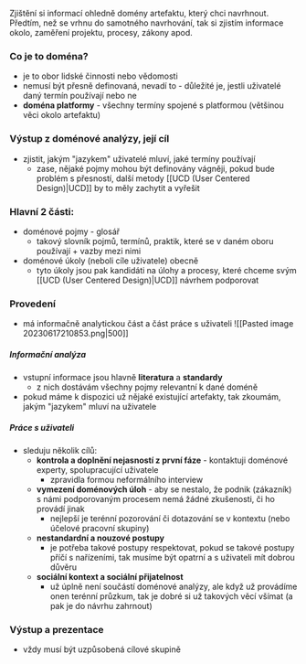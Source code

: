 Zjištění si informací ohledně domény artefaktu, který chci navrhnout. Předtím, než se vrhnu do samotného navrhování, tak si zjistím informace okolo, zaměření projektu, procesy, zákony apod.

### Co je to doména?
- je to obor lidské činnosti nebo vědomosti
- nemusí být přesně definovaná, nevadí to - důležité je, jestli uživatelé daný termín používají nebo ne
- **doména platformy** - všechny termíny spojené s platformou (většinou věci okolo artefaktu)

### Výstup z doménové analýzy, její cíl
- zjistit, jakým "jazykem" uživatelé mluví, jaké termíny používají
	- zase, nějaké pojmy mohou být definovány vágněji, pokud bude problém s přesností, další metody [[UCD (User Centered Design)|UCD]] by to měly zachytit a vyřešit

### Hlavní 2 části:
- doménové pojmy - glosář
	- takový slovník pojmů, termínů, praktik, které se v daném oboru používají + vazby mezi nimi
- doménové úkoly (neboli cíle uživatele) obecně
	- tyto úkoly jsou pak kandidáti na úlohy a procesy, které chceme svým [[UCD (User Centered Design)|UCD]] návrhem podporovat

### Provedení
- má informačně analytickou část a část práce s uživateli
![[Pasted image 20230617210853.png|500]]

##### Informační analýza
- vstupní informace jsou hlavně **literatura** a **standardy** 
	- z nich dostávám všechny pojmy relevantní k dané doméně
- pokud máme k dispozici už nějaké existující artefakty, tak zkoumám, jakým "jazykem" mluví na uživatele

##### Práce s uživateli
- sleduju několik cílů:
	- **kontrola a doplnění nejasností z první fáze** - kontaktuji doménové experty, spolupracující uživatele
		- zpravidla formou neformálního interview
	- **vymezení doménových úloh** - aby se nestalo, že podnik (zákazník) s námi podporovaným procesem nemá žádné zkušenosti, či ho provádí jinak
		- nejlepší je terénní pozorování či dotazování se v kontextu (nebo účelové pracovní skupiny)
	- **nestandardní a nouzové postupy**
		- je potřeba takové postupy respektovat, pokud se takové postupy příčí s nařízeními, tak musíme být opatrní a s uživateli mít dobrou důvěru
	- **sociální kontext a sociální přijatelnost**
		- už úplně není součástí doménové analýzy, ale když už provádíme onen terénní průzkum, tak je dobré si už takových věcí všímat (a pak je do návrhu zahrnout)

### Výstup a prezentace
- vždy musí být uzpůsobená cílové skupině